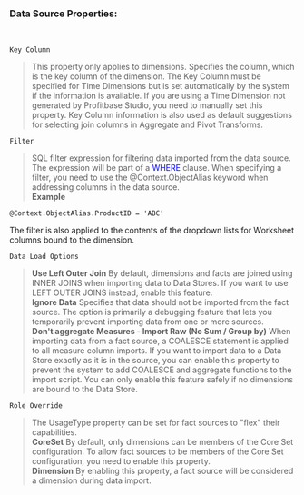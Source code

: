 
### Data Source Properties:
<br/>

``Key Column``  
>This property only applies to dimensions. Specifies the column, which is the key column of the dimension.  The Key Column must be specified for Time Dimensions but is set automatically by the system if the information is available. If you are using a Time Dimension not generated by Profitbase Studio, you need to manually set this property.  Key Column information is also used as default suggestions for selecting join columns in Aggregate and Pivot Transforms.

``Filter``  
>SQL filter expression for filtering data imported from the data source. The expression will be part of a <span style="color: blue;">WHERE</span> clause.   When specifying a filter, you need to use the @Context.ObjectAlias keyword when addressing columns in the data source.  
**Example** 
```
@Context.ObjectAlias.ProductID = 'ABC'
```  
The filter is also applied to the contents of the dropdown lists for Worksheet columns bound to the dimension.

``Data Load Options``   
>**Use Left Outer Join** By default, dimensions and facts are joined using INNER JOINS when importing data to Data Stores. If you want to use LEFT OUTER JOINS instead, enable this feature.  
**Ignore Data** Specifies that data should not be imported from the fact source. The option is primarily a debugging feature that lets you temporarily prevent importing data from one or more sources.  
**Don't aggregate Measures - Import Raw (No Sum / Group by)** When importing data from a fact source, a COALESCE statement is applied to all measure column imports. If you want to import data to a Data Store exactly as it is in the source, you can enable this property to prevent the system to add COALESCE and aggregate functions to the import script. You can only enable this feature safely if no dimensions are bound to the Data Store.

``Role Override``  
>The UsageType property can be set for fact sources to "flex" their capabilities.  
**CoreSet** By default, only dimensions can be members of the Core Set configuration. To allow fact sources to be members of the Core Set configuration, you need to enable this property.   
**Dimension** By enabling this property, a fact source will be considered a dimension during data import. 